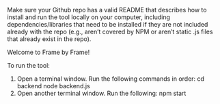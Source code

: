 Make sure your Github repo has a valid README that describes how to install and run the tool locally on your computer, including dependencies/libraries that need to be installed if they are not included already with the repo (e.g., aren’t covered by NPM or aren’t static .js files that already exist in the repo).

Welcome to Frame by Frame! 

To run the tool:
1. Open a terminal window. Run the following commands in order: 
        cd backend
        node backend.js
2. Open another terminal window. Run the following:
        npm start
